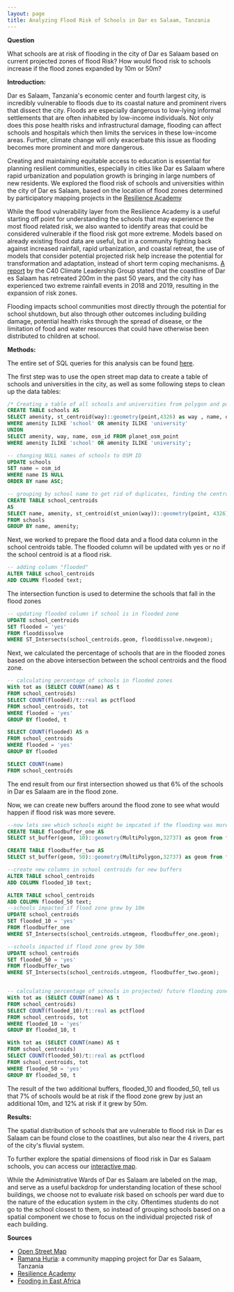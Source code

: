 ```yaml
---
layout: page
title: Analyzing Flood Risk of Schools in Dar es Salaam, Tanzania
---
```


**Question**

What schools are at risk of flooding in the city of Dar es Salaam based on current projected zones of flood Risk? How would flood risk to schools increase if the flood zones expanded by 10m or 50m?

**Introduction:**

Dar es Salaam, Tanzania's economic center and fourth largest city, is incredibly vulnerable to floods due to its coastal nature and prominent rivers that dissect the city. Floods are especially dangerous to low-lying informal settlements that are often inhabited by low-income individuals. Not only does this pose health risks and infrastructural damage, flooding can affect schools and hospitals which then limits the services in these low-income areas. Further, climate change will only exacerbate this issue as flooding becomes more prominent and more dangerous. 

Creating and maintaining equitable access to education is essential for planning resilient communities, especially in cities like Dar es Salaam where rapid urbanization and population growth is bringing in large numbers of new residents. We explored the flood risk of schools and universities within the city of Dar es Salaam, based on the location of flood zones determined by participatory mapping projects in the [Resilience Academy](https://resilienceacademy.ac.tz/)

While the flood vulnerability layer from the Resilience Academy is a useful starting off point for understanding the schools that may experience the most flood related risk, we also wanted to identify areas that could be considered vulnerable if the flood risk got more extreme. Models based on already existing flood data are useful, but in a community fighting back against increased rainfall, rapid urbanization, and coastal retreat, the use of models that consider potential projected risk help increase the potential for transformation and adaptation, instead of short term coping mechanisms. [A report](https://cff-prod.s3.amazonaws.com/storage/files/uHRj9zy1mOt3dNavohVo7WaB3Qubhy2xNB7DCGqA.pdf) by the C40 Climate Leadership Group stated that the coastline of Dar es Salaam has retreated 200m in the past 50 years, and the city has experienced two extreme rainfall events in 2018 and 2019, resulting in the expansion of risk zones.

Flooding impacts school communities most directly through the potential for school shutdown, but also through other outcomes including building damage, potential health risks through the spread of disease, or the limitation of food and water resources that could have otherwise been distributed to children at school.

**Methods:**

The entire set of SQL queries for this analysis can be found [here](schools.sql).

The first step was to use the open street map data to create a table of schools and universities in the city, as well as some following steps to clean up the data tables:

```SQL
/* Creating a table of all schools and universities from polygon and point layer */
CREATE TABLE schools AS
SELECT amenity, st_centroid(way)::geometry(point,4326) as way , name, osm_id FROM planet_osm_polygon
WHERE amenity ILIKE 'school' OR amenity ILIKE 'university'
UNION
SELECT amenity, way, name, osm_id FROM planet_osm_point
WHERE amenity ILIKE 'school' OR amenity ILIKE 'university';

-- changing NULL names of schools to OSM ID
UPDATE schools
SET name = osm_id
WHERE name IS NULL
ORDER BY name ASC;

-- grouping by school name to get rid of duplicates, finding the centroids of schools with multiple buildings
CREATE TABLE school_centroids
AS
SELECT name, amenity, st_centroid(st_union(way))::geometry(point, 4326) as geom
FROM schools
GROUP BY name, amenity;
```

Next, we worked to prepare the flood data and a flood data column in the school centroids table. The flooded column will be updated with yes or no if the school centroid is at a flood risk.

```SQL
-- adding column "flooded"
ALTER TABLE school_centroids
ADD COLUMN flooded text;
```
The intersection function is used to determine the schools that fall in the flood zones
```SQL
-- updating flooded column if school is in flooded zone
UPDATE school_centroids
SET flooded = 'yes'
FROM flooddissolve
WHERE ST_Intersects(school_centroids.geom, flooddissolve.newgeom);
```

Next, we calculated the percentage of schools that are in the flooded zones based on the above intersection between the school centroids and the flood zone.
```SQL
-- calculating percentage of schools in flooded zones
With tot as (SELECT COUNT(name) AS t
FROM school_centroids)
SELECT COUNT(flooded)/t::real as pctflood
FROM school_centroids, tot
WHERE flooded = 'yes'
GROUP BY flooded, t

SELECT COUNT(flooded) AS n
FROM school_centroids
WHERE flooded = 'yes'
GROUP BY flooded

SELECT COUNT(name)
FROM school_centroids
```
The end result from our first intersection showed us that 6% of the schools in Dar es Salaam are in the flood zone.

Now, we can create new buffers around the flood zone to see what would happen if flood risk was more severe.

```SQL
--now lets see which schools might be impcated if the flooding was more severe
CREATE TABLE floodbuffer_one AS
SELECT st_buffer(geom, 10)::geometry(MultiPolygon,32737) as geom from flooddissolve;

CREATE TABLE floodbuffer_two AS
SELECT st_buffer(geom, 50)::geometry(MultiPolygon,32737) as geom from flooddissolve;

--create new columns in school centroids for new buffers
ALTER TABLE school_centroids
ADD COLUMN flooded_10 text;

ALTER TABLE school_centroids
ADD COLUMN flooded_50 text;
--schools impacted if flood zone grew by 10m
UPDATE school_centroids
SET flooded_10 = 'yes'
FROM floodbuffer_one
WHERE ST_Intersects(school_centroids.utmgeom, floodbuffer_one.geom);

--schools impacted if flood zone grew by 50m
UPDATE school_centroids
SET flooded_50 = 'yes'
FROM floodbuffer_two
WHERE ST_Intersects(school_centroids.utmgeom, floodbuffer_two.geom);


-- calculating percentage of schools in projected/ future flooding zones
With tot as (SELECT COUNT(name) AS t
FROM school_centroids)
SELECT COUNT(flooded_10)/t::real as pctflood
FROM school_centroids, tot
WHERE flooded_10 = 'yes'
GROUP BY flooded_10, t

With tot as (SELECT COUNT(name) AS t
FROM school_centroids)
SELECT COUNT(flooded_50)/t::real as pctflood
FROM school_centroids, tot
WHERE flooded_50 = 'yes'
GROUP BY flooded_50, t
```
The result of the two additional buffers, flooded_10 and flooded_50, tell us that 7% of schools would be at risk if the flood zone grew by just an additional 10m, and 12% at risk if it grew by 50m.

**Results:**

The spatial distribution of schools that are vulnerable to flood risk in Dar es Salaam can be found close to the coastlines, but also near the 4 rivers, part of the city's fluvial system.

To further explore the spatial dimensions of flood risk in Dar es Salaam schools, you can access our [interactive map](assets/Webmap).

While the Administrative Wards of Dar es Salaam are labeled on the map, and serve as a useful backdrop for understanding location of these school buildings, we choose not to evaluate risk based on schools per ward due to the nature of the education system in the city. Oftentimes students do not go to the school closest to them, so instead of grouping schools based on a spatial component we chose to focus on the individual projected risk of each building.

**Sources**

- [Open Street Map](https://www.openstreetmap.org/#map=12/-6.8162/39.2203)
- [Ramana Huria](https://ramanihuria.org/en/): a community mapping project for Dar es Salaam, Tanzania
- [Resilience Academy](https://resilienceacademy.ac.tz/)
- [Fooding in East Africa](https://cff-prod.s3.amazonaws.com/storage/files/uHRj9zy1mOt3dNavohVo7WaB3Qubhy2xNB7DCGqA.pdf)

